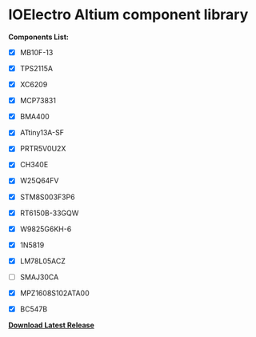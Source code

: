# IOElectro Altium component library    

**Components List:**
- [x]  MB10F-13
- [x]  TPS2115A
- [x]  XC6209
- [x]  MCP73831
- [x]  BMA400
- [x]  ATtiny13A-SF
- [x]  PRTR5V0U2X
- [x]  CH340E
- [x]  W25Q64FV
- [x]  STM8S003F3P6
- [x]  RT6150B-33GQW
- [x]  W9825G6KH-6
- [x]  1N5819
- [x]  LM78L05ACZ
- [ ]  SMAJ30CA
- [x]  MPZ1608S102ATA00
- [x] BC547B



[**Download Latest Release**](https://github.com/liyanboy74/altium-component-library/releases/latest/download/IOElectro.IntLib)

